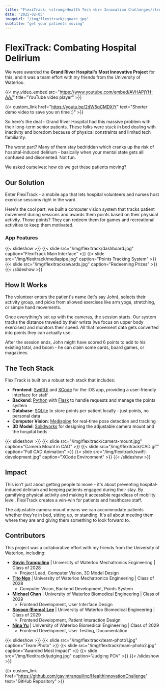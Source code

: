 ```yaml
---
title: "FlexiTrack: <strong>Health Tech <br> Innovation Challenge</strong>"
date: "2025-02-05"
imageUrl: "/img/flexitrack/square.jpg"
subtitle: "get your patients moving"
---
```


# FlexiTrack: Combating Hospital Delirium

We were awarded the <strong>Grand River Hospital's Most Innovative Project</strong> for this, and it was a team effort with my friends from the University of Waterloo.

{{< my_video_embed src="https://www.youtube.com/embed/AVHAPjYH-AA/" title="YouTube video player" >}}

{{< custom_link href="https://youtu.be/2dW5qCMDXIY" text="Shorter demo video to save you on time :)" >}}

So here's the deal - Grand River Hospital had this massive problem with their long-term senior patients. These folks were stuck in bed dealing with inactivity and boredom because of physical constraints and limited tech familiarity. 

The worst part? Many of them stay bedridden which cranks up the risk of hospital-induced delirium - basically when your mental state gets all confused and disoriented. Not fun.

We asked ourselves: how do we get these patients moving?

## Our Solution

Enter FlexiTrack - a mobile app that lets hospital volunteers and nurses host exercise sessions right in the ward. 

Here's the cool part: we built a computer vision system that tracks patient movement during sessions and awards them points based on their physical activity. Those points? They can redeem them for games and recreational activities to keep them motivated.

### App Features
{{< slideshow >}}
  {{< slide src="/img/flexitrack/dashboard.jpg" caption="FlexiTrack Main Interface" >}}
  {{< slide src="/img/flexitrack/mediapipe.jpg" caption="Points Tracking System" >}}
  {{< slide src="/img/flexitrack/awards.jpg" caption="Redeeming Prizes" >}}
{{< /slideshow >}}

## How It Works

The volunteer enters the patient's name (let's say John), selects their activity group, and picks from allowed exercises like arm yoga, stretching, or simple hand movements.

Once everything's set up with the cameras, the session starts. Our system tracks the distance traveled by their wrists (we focus on upper body exercises) and monitors their speed. All that movement data gets converted into points they can actually use.

After the session ends, John might have scored 6 points to add to his existing total, and boom - he can claim some cards, board games, or magazines.

## The Tech Stack

FlexiTrack is built on a robust tech stack that includes:

- **Frontend**: <u>SwiftUI</u> and <u>XCode</u> for the iOS app, providing a user-friendly interface for staff
- **Backend**: <u>Python</u> with <u>Flask</u> to handle requests and manage the points system
- **Database**: <u>SQLite</u> to store points per patient locally - just points, no personal data
- **Computer Vision**: <u>Mediapipe</u> for real-time pose detection and tracking
- **3D Model**: <u>Solidworks</u> for designing the adjustable camera mount and the hospital beds

{{< slideshow >}}
  {{< slide src="/img/flexitrack/camera-mount.jpg" caption="Camera Mount in CAD" >}}
  {{< slide src="/img/flexitrack/CAD.gif" caption="Full CAD Animation" >}}
  {{< slide src="/img/flexitrack/swift-development.jpg" caption="XCode Environment" >}}
{{< /slideshow >}}

## Impact

This isn't just about getting people to move - it's about preventing hospital-induced delirium and keeping patients engaged during their stay. By gamifying physical activity and making it accessible regardless of mobility level, FlexiTrack creates a win-win for patients and healthcare staff.

The adjustable camera mount means we can accommodate patients whether they're in bed, sitting up, or standing. It's all about meeting them where they are and giving them something to look forward to.

## Contributors
This project was a collaborative effort with my friends from the University of Waterloo, including:
- **[Gavin Tranquilino](https://linkedin.com/in/gavintranquilino)** | University of Waterloo Mechatronics Engineering | Class of 2028
    - Project Lead, Computer Vision, 3D Model Design
- **[Tito Ngo](https://linkedin.com/in/tito-ngo)** | University of Waterloo Mechatronics Engineering | Class of 2028
    - Computer Vision, Backend Development, Points System
- **[Michael Chan](https://www.linkedin.com/in/michaelchanwh8/)** | University of Waterloo Biomedical Engineering | Class of 2029
    - Frontend Development, User Interface Design
- **[Soyoon (Emma) Lee](https://www.linkedin.com/in/soyoon-emma-lee-619b83301/)** | University of Waterloo Biomedical Engineering | Class of 2029
    - Frontend Development, Patient Interaction Design
- **[Nina Yu](https://www.linkedin.com/in/nina-yu-3281a4300/)** | University of Waterloo Biomedical Engineering | Class of 2029
    - Frontend Development, User Testing, Documentation

{{< slideshow >}}
  {{< slide src="/img/flexitrack/team-photo1.jpg" caption="Team Photo" >}}
  {{< slide src="/img/flexitrack/team-photo2.jpg" caption="Awarded Most Impact" >}}
  {{< slide src="/img/flexitrack/judging.jpg" caption="Judging POV" >}}
{{< /slideshow >}}

{{< custom_link href="https://github.com/gavintranquilino/HealthInnovationChallenge" text="GitHub Repository" >}}

